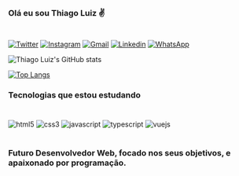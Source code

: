 
### Olá eu sou Thiago Luiz ✌️
#
[![Twitter](https://img.shields.io/badge/Twitter-1DA1F2?style=for-the-badge&logo=twitter&logoColor=white)](https://twitter.com/tagoluiz21)
[![Instagram](https://img.shields.io/badge/Instagram-E4405F?style=for-the-badge&logo=instagram&logoColor=white)](https://instagram.com/eutago)
[![Gmail](https://img.shields.io/badge/Gmail-D14836?style=for-the-badge&logo=gmail&logoColor=white)](mailto:thiagoluix21@gmail.com")
[![Linkedin](https://img.shields.io/badge/LinkedIn-0077B5?style=for-the-badge&logo=linkedin&logoColor=white)](https://www.linkedin.com/in/thiagoluiz21)
[![WhatsApp](https://img.shields.io/badge/WhatsApp-25D366?style=for-the-badge&logo=whatsapp&logoColor=white)](https://wa.me/5535999702904)

![Thiago Luiz's GitHub stats](https://github-readme-stats.vercel.app/api?username=eutago&show_icons=true&theme=synthwave)

[![Top Langs](https://github-readme-stats.vercel.app/api/top-langs/?username=eutago&layout=compact&theme=synthwave)](https://github.com/anuraghazra/github-readme-stats)

### Tecnologias que estou estudando
#
<div style="display: inline_block">
    <img align="center" src="https://img.shields.io/badge/HTML5-E34F26?style=for-the-badge&logo=html5&logoColor=white" alt="html5" />
    <img align="center" src="https://img.shields.io/badge/CSS3-1572B6?style=for-the-badge&logo=css3&logoColor=white" alt="css3" />
    <img align="center" src="https://img.shields.io/badge/JavaScript-F7DF1E?style=for-the-badge&logo=javascript&logoColor=black" alt="javascript" />
    <img align="center" src="https://img.shields.io/badge/TypeScript-007ACC?style=for-the-badge&logo=typescript&logoColor=white" alt="typescript" />
    <img align="center" src="https://img.shields.io/badge/Vue.js-35495E?style=for-the-badge&logo=vue.js&logoColor=4FC08D" alt="vuejs" />
</div>
<br/>

### Futuro Desenvolvedor Web, focado nos seus objetivos, e apaixonado por programação.
